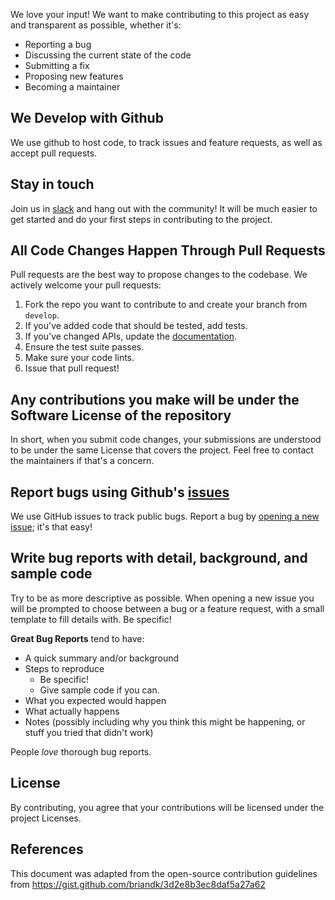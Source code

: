 
We love your input! We want to make contributing to this project as easy and transparent as possible, whether it's:

- Reporting a bug
- Discussing the current state of the code
- Submitting a fix
- Proposing new features
- Becoming a maintainer

## We Develop with Github
We use github to host code, to track issues and feature requests, as well as accept pull requests.

## Stay in touch

Join us in [slack](https://luet.slack.com/join/shared_invite/enQtOTQxMjcyNDQ0MDUxLWQ5ODVlNTI1MTYzNDRkYzkyYmM1YWE5YjM0NTliNDEzNmQwMTkxNDRhNDIzM2Y5NDBlOTZjZTYxYWQyNDE4YzY#/) and hang out with the community! It will be much easier to get started and do your first steps in contributing to the project.

## All Code Changes Happen Through Pull Requests
Pull requests are the best way to propose changes to the codebase. We actively welcome your pull requests:

1. Fork the repo you want to contribute to and create your branch from `develop`.
2. If you've added code that should be tested, add tests.
3. If you've changed APIs, update the [documentation](https://github.com/Luet-lab/docs).
4. Ensure the test suite passes.
5. Make sure your code lints.
6. Issue that pull request!

## Any contributions you make will be under the Software License of the repository
In short, when you submit code changes, your submissions are understood to be under the same License that covers the project. Feel free to contact the maintainers if that's a concern.

## Report bugs using Github's [issues](https://github.com/mudler/luet/issues)
We use GitHub issues to track public bugs. Report a bug by [opening a new issue](https://github.com/mudler/luet/issues/new); it's that easy!

## Write bug reports with detail, background, and sample code
Try to be as more descriptive as possible. When opening a new issue you will be prompted to choose between a bug or a feature request, with a small template to fill details with. Be specific!

**Great Bug Reports** tend to have:

- A quick summary and/or background
- Steps to reproduce
  - Be specific!
  - Give sample code if you can. 
- What you expected would happen
- What actually happens
- Notes (possibly including why you think this might be happening, or stuff you tried that didn't work)

People *love* thorough bug reports.


## License
By contributing, you agree that your contributions will be licensed under the project Licenses.

## References
This document was adapted from the open-source contribution guidelines from https://gist.github.com/briandk/3d2e8b3ec8daf5a27a62
